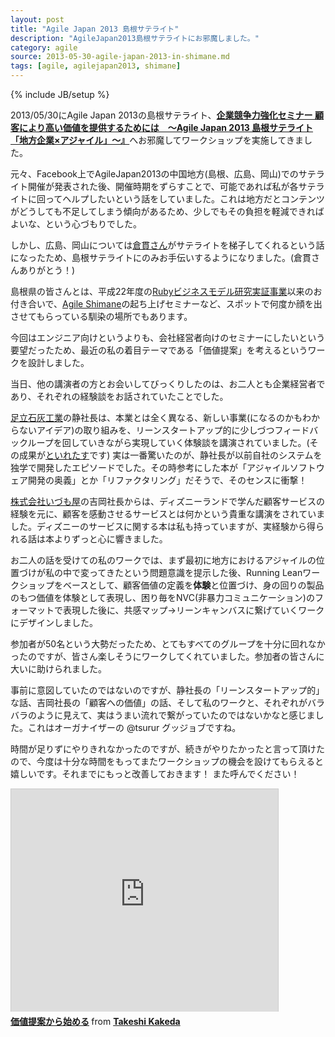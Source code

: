 ```yaml
---
layout: post
title: "Agile Japan 2013 島根サテライト"
description: "AgileJapan2013島根サテライトにお邪魔しました。"
category: agile
source: 2013-05-30-agile-japan-2013-in-shimane.md
tags: [agile, agilejapan2013, shimane]
---
```

{% include JB/setup %}

2013/05/30にAgile Japan 2013の島根サテライト、[**企業競争力強化セミナー 顧客により高い価値を提供するためには　～Agile Japan 2013 島根サテライト「地方企業×アジャイル」～』**](http://aj13shimane.herokuapp.com/)へお邪魔してワークショップを実施してきました。

元々、Facebook上でAgileJapan2013の中国地方(島根、広島、岡山)でのサテライト開催が発表された後、開催時期をずらすことで、可能であれば私が各サテライトに回ってヘルプしたいという話をしていました。これは地方だとコンテンツがどうしても不足してしまう傾向があるため、少しでもその負担を軽減できればよいな、という心づもりでした。

しかし、広島、岡山については[倉貫さん](http://kuranuki.sonicgarden.jp/)がサテライトを梯子してくれるという話になったため、島根サテライトにのみお手伝いするようになりました。(倉貫さんありがとう！)

島根県の皆さんとは、平成22年度の[Rubyビジネスモデル研究実証事業](http://www.pref.shimane.lg.jp/industry/syoko/sangyo/itsangyo/rubybiz_outcome.html)以来のお付き合いで、[Agile Shimane](http://agileshimane.tumblr.com/)の起ち上げセミナーなど、スポットで何度か顔を出させてもらっている馴染の場所でもあります。

今回はエンジニア向けというよりも、会社経営者向けのセミナーにしたいという要望だったため、最近の私の着目テーマである「価値提案」を考えるというワークを設計しました。

当日、他の講演者の方とお会いしてびっくりしたのは、お二人とも企業経営者であり、それぞれの経験談をお話されていたことでした。

[足立石灰工業](http://www.ashidachi.co.jp/)の静社長は、本業とは全く異なる、新しい事業(になるのかもわからないアイデア)の取り組みを、リーンスタートアップ的に少しづつフィードバックループを回していきながら実現していく体験談を講演されていました。(その成果が[といれたす](http://www.toiletas.jp/)です) 
実は一番驚いたのが、静社長が以前自社のシステムを独学で開発したエピソードでした。その時参考にした本が「アジャイルソフトウェア開発の奥義」とか「リファクタリング」だそうで、そのセンスに衝撃！

[株式会社いづも屋](http://www.rakuten.co.jp/molokheiya/)の吉岡社長からは、ディズニーランドで学んだ顧客サービスの経験を元に、顧客を感動させるサービスとは何かという貴重な講演をされていました。ディズニーのサービスに関する本は私も持っていますが、実経験から得られる話は本よりずっと心に響きました。

お二人の話を受けての私のワークでは、まず最初に地方におけるアジャイルの位置づけが私の中で変ってきたという問題意識を提示した後、Running Leanワークショップをベースとして、顧客価値の定義を**体験**と位置づけ、身の回りの製品のもつ価値を体験として表現し、困り毎をNVC(非暴力コミュニケーション)のフォーマットで表現した後に、共感マップ→リーンキャンバスに繋げていくワークにデザインしました。

参加者が50名という大勢だったため、とてもすべてのグループを十分に回れなかったのですが、皆さん楽しそうにワークしてくれていました。参加者の皆さんに大いに助けられました。

事前に意図していたのではないのですが、静社長の「リーンスタートアップ的」な話、吉岡社長の「顧客への価値」の話、そして私のワークと、それぞれがバラバラのように見えて、実はうまい流れで繋がっていたのではないかなと感じました。これはオーガナイザーの @tsurur グッジョブですね。

時間が足りずにやりきれなかったのですが、続きがやりたかったと言って頂けたので、今度は十分な時間をもってまたワークショップの機会を設けてもらえると嬉しいです。それまでにもっと改善しておきます！ また呼んでください！

<iframe src="http://www.slideshare.net/slideshow/embed_code/22247214" width="427" height="356" frameborder="0" marginwidth="0" marginheight="0" scrolling="no" style="border:1px solid #CCC;border-width:1px 1px 0;margin-bottom:5px" allowfullscreen webkitallowfullscreen mozallowfullscreen> </iframe> <div style="margin-bottom:5px"> <strong> <a href="http://www.slideshare.net/kkd/ss-22247214" title="価値提案から始める" target="_blank">価値提案から始める</a> </strong> from <strong><a href="http://www.slideshare.net/kkd" target="_blank">Takeshi Kakeda</a></strong> </div>

